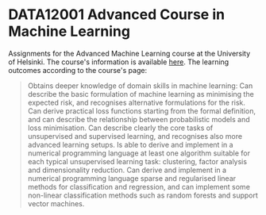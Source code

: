 # DATA12001 Advanced Course in Machine Learning 

Assignments for the Advanced Machine Learning course at the University of Helsinki. The course's information is available [here](https://studies.helsinki.fi/courses/cu/hy-CU-118209233-2021-08-01/Advanced_Course_in_Machine_Learning). The learning outcomes according to the course's page:

> Obtains deeper knowledge of domain skills in machine learning: Can describe the basic formulation of machine learning as minimising the expected risk, and recognises alternative formulations for the risk. Can derive practical loss functions starting from the formal definition, and can describe the relationship between probabilistic models and loss minimisation. Can describe clearly the core tasks of unsupervised and supervised learning, and recognises also more advanced learning setups. Is able to derive and implement in a numerical programming language at least one algorithm suitable for each typical unsupervised learning task: clustering, factor analysis and dimensionality reduction. Can derive and implement in a numerical programming language sparse and regularised linear methods for classification and regression, and can implement some non-linear classification methods such as random forests and support vector machines.
